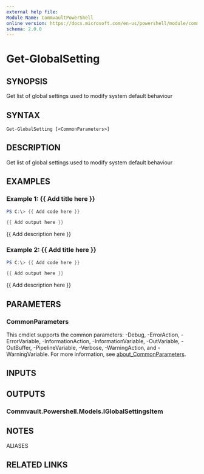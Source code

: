 ```yaml
---
external help file:
Module Name: CommvaultPowerShell
online version: https://docs.microsoft.com/en-us/powershell/module/commvaultpowershell/get-globalsetting
schema: 2.0.0
---
```


# Get-GlobalSetting

## SYNOPSIS
Get list of global settings used to modify system default behaviour

## SYNTAX

```
Get-GlobalSetting [<CommonParameters>]
```

## DESCRIPTION
Get list of global settings used to modify system default behaviour

## EXAMPLES

### Example 1: {{ Add title here }}
```powershell
PS C:\> {{ Add code here }}

{{ Add output here }}
```

{{ Add description here }}

### Example 2: {{ Add title here }}
```powershell
PS C:\> {{ Add code here }}

{{ Add output here }}
```

{{ Add description here }}

## PARAMETERS

### CommonParameters
This cmdlet supports the common parameters: -Debug, -ErrorAction, -ErrorVariable, -InformationAction, -InformationVariable, -OutVariable, -OutBuffer, -PipelineVariable, -Verbose, -WarningAction, and -WarningVariable. For more information, see [about_CommonParameters](http://go.microsoft.com/fwlink/?LinkID=113216).

## INPUTS

## OUTPUTS

### Commvault.Powershell.Models.IGlobalSettingsItem

## NOTES

ALIASES

## RELATED LINKS

